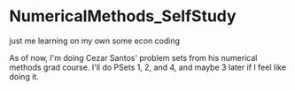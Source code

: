 # NumericalMethods_SelfStudy
just me learning on my own some econ coding

As of now, I'm doing Cezar Santos' problem sets from his numerical methods grad course. I'll do PSets 1, 2, and 4, and maybe 3 later if I feel like doing it.
